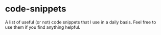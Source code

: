 # code-snippets
A list of useful (or not) code snippets that I use in a daily basis. Feel free to use them if you find anything helpful.
